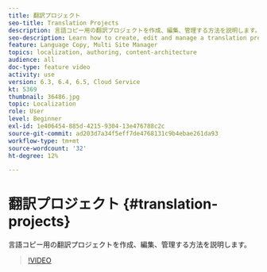 ```yaml
---
title: 翻訳プロジェクト
seo-title: Translation Projects
description: 言語コピー用の翻訳プロジェクトを作成、編集、管理する方法を説明します。
seo-description: Learn how to create, edit and manage a translation project for your Language Copy.
feature: Language Copy, Multi Site Manager
topics: localization, authoring, content-architecture
audience: all
doc-type: feature video
activity: use
version: 6.3, 6.4, 6.5, Cloud Service
kt: 5369
thumbnail: 36486.jpg
topic: Localization
role: User
level: Beginner
exl-id: 1e406454-885d-4215-9304-13e476788c2c
source-git-commit: ad203d7a34f5eff7de4768131c9b4ebae261da93
workflow-type: tm+mt
source-wordcount: '32'
ht-degree: 12%

---
```


# 翻訳プロジェクト {#translation-projects}

言語コピー用の翻訳プロジェクトを作成、編集、管理する方法を説明します。

>[!VIDEO](https://video.tv.adobe.com/v/36486?quality=12&learn=on)
